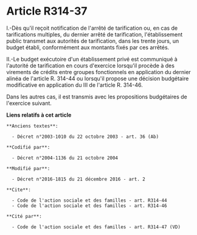# Article R314-37

I.-Dès qu'il reçoit notification de l'arrêté de tarification ou, en cas de tarifications multiples, du dernier arrêté de
tarification, l'établissement public transmet aux autorités de tarification, dans les trente jours, un budget établi,
conformément aux montants fixés par ces arrêtés. 

II.-Le budget exécutoire d'un établissement privé est communiqué à l'autorité de tarification en cours d'exercice lorsqu'il
procède à des virements de crédits entre groupes fonctionnels en application du dernier alinéa de l'article R. 314-44 ou
lorsqu'il propose une décision budgétaire modificative en application du III de l'article R. 314-46. 

Dans les autres cas, il est transmis avec les propositions budgétaires de l'exercice suivant.

**Liens relatifs à cet article**

	**Anciens textes**:

	  - Décret n°2003-1010 du 22 octobre 2003 - art. 36 (Ab)

	**Codifié par**:

	  - Décret n°2004-1136 du 21 octobre 2004

	**Modifié par**:

	  - Décret n°2016-1815 du 21 décembre 2016 - art. 2

	**Cite**:

	  - Code de l'action sociale et des familles - art. R314-44
	  - Code de l'action sociale et des familles - art. R314-46

	**Cité par**:

	  - Code de l'action sociale et des familles - art. R314-47 (VD)
